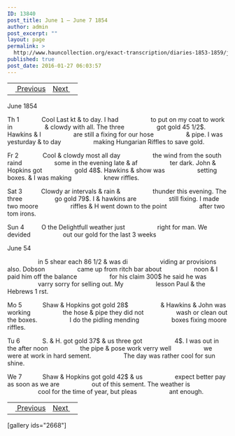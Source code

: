 ```yaml
---
ID: 13840
post_title: June 1 – June 7 1854
author: admin
post_excerpt: ""
layout: page
permalink: >
  http://www.hauncollection.org/exact-transcription/diaries-1853-1859/june-1-june-7-1854/
published: true
post_date: 2016-01-27 06:03:57
---
```

<table style="width: 100%;" align="center">
<tbody>
<tr>
<td><a href="http://www.hauncollection.org/diaries-1853-1859/may-27-may-31-1854/"><img src="https://lh3.googleusercontent.com/-EFJpxxNiPNw/VqgtWBCZrMI/AAAAAAAAAFU/WfY4lPFWWkg/s800-Ic42/Soeb-Plain-Arrows-8-10px.png" alt="" width="10" height="10" /> Previous</a></td>
<td style="text-align: right;"><a href="http://www.hauncollection.org/diaries-1853-1859/june-8-june-13-1854/">Next <img src="https://lh3.googleusercontent.com/-67k0cYlpXHw/VqgtWKz1MXI/AAAAAAAAAFU/k9PW_Piyurk/s800-Ic42/Soeb-Plain-Arrows-5-10px.png" alt="" width="10" height="10" /></a></td>
</tr>
</tbody>
</table>
June 1854

Th 1             Cool Last kt &amp; to day. I had
<span style="margin-left: 70px;">to put on my coat to work in
<span style="margin-left: 70px;">&amp; clowdy with all. The three
<span style="margin-left: 70px;">got gold 45 1/2$. Hawkins &amp; I
<span style="margin-left: 70px;">are still a fixing for our hose
<span style="margin-left: 70px;">&amp; pipe. I was yesturday &amp; to day
<span style="margin-left: 70px;">making Hungarian Riffles to save gold.</span></span></span></span></span></span>

Fr 2              Cool &amp; clowdy most all day
<span style="margin-left: 70px;">the wind from the south raind
<span style="margin-left: 70px;">some in the evening late &amp; af
<span style="margin-left: 70px;">ter dark. John &amp; Hopkins got
<span style="margin-left: 70px;">gold 48$. Hawkins &amp; show was
<span style="margin-left: 70px;">setting boxes. &amp; I was making
<span style="margin-left: 70px;">knew riffles.</span></span></span></span></span></span>

Sat 3           Clowdy ar intervals &amp; rain &amp;
<span style="margin-left: 70px;">thunder this evening. The three
<span style="margin-left: 70px;">go gold 79$. I &amp; hawkins are
<span style="margin-left: 70px;">still fixing. I made two moore
<span style="margin-left: 70px;">riffles &amp; H went down to the point
<span style="margin-left: 70px;">after two tom irons.</span></span></span></span></span>

Sun 4          O the Delightfull weather just
<span style="margin-left: 70px;">right for man. We devided
<span style="margin-left: 70px;">out our gold for the last 3 weeks</span></span>

June 54

<span style="margin-left: 70px;">in 5 shear each 86 1/2 &amp; was di
<span style="margin-left: 70px;">viding ar provisions also. Dobson
<span style="margin-left: 70px;">came up from ritch bar about
<span style="margin-left: 70px;">noon &amp; I paid him off the balance
<span style="margin-left: 70px;">for his claim 300$ he said he was
<span style="margin-left: 70px;">varry sorry for selling out. My
<span style="margin-left: 70px;">lesson Paul &amp; the Hebrews 1 rst.</span></span></span></span></span></span></span>

Mo 5            Shaw &amp; Hopkins got gold 28$
<span style="margin-left: 70px;">&amp; Hawkins &amp; John was working
<span style="margin-left: 70px;">the hose &amp; pipe they did not
<span style="margin-left: 70px;">wash or clean out the boxes.
<span style="margin-left: 70px;">I do the pidling mending
<span style="margin-left: 70px;">boxes fixing moore riffles.</span></span></span></span></span>

Tu 6             S. &amp; H. got gold 37$ &amp; us three got
<span style="margin-left: 70px;">4$. I was out in the after noon
<span style="margin-left: 70px;">the pipe &amp; pose work verry well
<span style="margin-left: 70px;">we were at work in hard sement.
<span style="margin-left: 70px;">The day was rather cool for sun shine.</span></span></span></span>

We 7            Shaw &amp; Hopkins got gold 42$ &amp; us
<span style="margin-left: 70px;">expect better pay as soon as we are
<span style="margin-left: 70px;">out of this sement. The weather is
<span style="margin-left: 70px;">cool for the time of year, but pleas
<span style="margin-left: 70px;">ant enough.</span></span></span></span>
<table style="width: 100%;" align="center">
<tbody>
<tr>
<td><a href="http://www.hauncollection.org/diaries-1853-1859/may-27-may-31-1854/"><img src="https://lh3.googleusercontent.com/-EFJpxxNiPNw/VqgtWBCZrMI/AAAAAAAAAFU/WfY4lPFWWkg/s800-Ic42/Soeb-Plain-Arrows-8-10px.png" alt="" width="10" height="10" /> Previous</a></td>
<td style="text-align: right;"><a href="http://www.hauncollection.org/diaries-1853-1859/june-8-june-13-1854/">Next <img src="https://lh3.googleusercontent.com/-67k0cYlpXHw/VqgtWKz1MXI/AAAAAAAAAFU/k9PW_Piyurk/s800-Ic42/Soeb-Plain-Arrows-5-10px.png" alt="" width="10" height="10" /></a></td>
</tr>
</tbody>
</table>
[gallery ids="2668"]